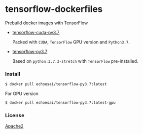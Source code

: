 # tensorflow-dockerfiles

Prebuild docker images with TensorFlow

- [tensorflow-cuda-py3.7](/tensorflow-cuda-py3.7)
  
	Packed with `CUDA`, `TensorFlow` GPU version and `Python3.7`.

- [tensorflow-py3.7](/tensorflow-py3.7)

	Based on `python:3.7.3-stretch` with `TensorFlow` pre-installed.


### Install

```sh
$ docker pull echoesai/tensorflow-py3.7:latest 
```

For GPU version

```sh
$ docker pull echoesai/tensorflow-py3.7:latest-gpu
```

### License

[Apache2](/LICENSE)
